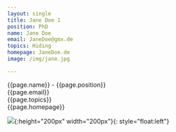 ```yaml
---
layout: single
title: Jane Doe 1
position: PhD
name: Jane Doe
email: JaneDoe@gmx.de
topics: Hiding
homepage: JaneDoe.de
image: /img/jane.jpg

---
```


{{page.name}} - {{page.position}}  
{{page.email}}  
{{page.topics}}  
{{page.homepage}}

![](/team_members/img/skarsnik.png){:height="200px" width="200px"}{: style="float:left"}   
